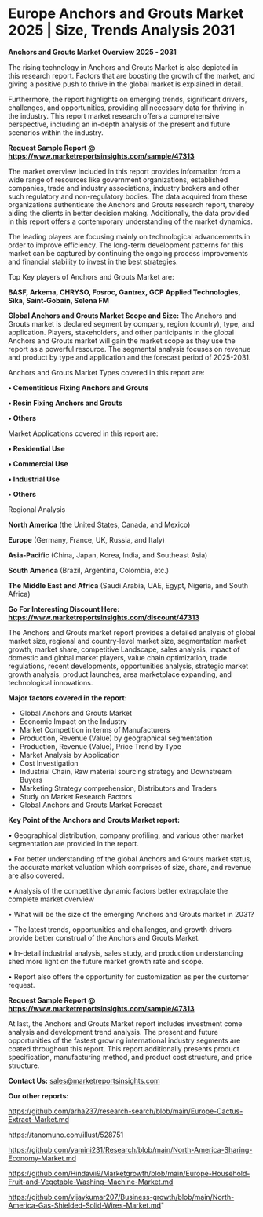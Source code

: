 # Europe Anchors and Grouts Market 2025 | Size, Trends Analysis 2031

<Strong> Anchors and Grouts Market Overview 2025 - 2031</strong>

The rising technology in Anchors and Grouts Market is also depicted in this research report. Factors that are boosting the growth of the market, and giving a positive push to thrive in the global market is explained in detail.

Furthermore, the report highlights on emerging trends, significant drivers, challenges, and opportunities, providing all necessary data for thriving in the industry. This report market research offers a comprehensive perspective, including an in-depth analysis of the present and future scenarios within the industry.

<strong>Request Sample Report @ <a href=https://www.marketreportsinsights.com/sample/47313>https://www.marketreportsinsights.com/sample/47313</a></strong>

The market overview included in this report provides information from a wide range of resources like government organizations, established companies, trade and industry associations, industry brokers and other such regulatory and non-regulatory bodies. The data acquired from these organizations authenticate the Anchors and Grouts research report, thereby aiding the clients in better decision making. Additionally, the data provided in this report offers a contemporary understanding of the market dynamics.

The leading players are focusing mainly on technological advancements in order to improve efficiency. The long-term development patterns for this market can be captured by continuing the ongoing process improvements and financial stability to invest in the best strategies.

Top Key players of Anchors and Grouts Market are:

<strong>BASF, Arkema, CHRYSO, Fosroc, Gantrex, GCP Applied Technologies, Sika, Saint-Gobain, Selena FM</strong>

<strong><b>Global Anchors and Grouts Market Scope and Size:</b></strong>
The Anchors and Grouts market is declared segment by company, region (country), type, and application. Players, stakeholders, and other participants in the global Anchors and Grouts market will gain the market scope as they use the report as a powerful resource. The segmental analysis focuses on revenue and product by type and application and the forecast period of 2025-2031.

Anchors and Grouts Market Types covered in this report are:

<strong>•  Cementitious Fixing Anchors and Grouts

•  Resin Fixing Anchors and Grouts

•  Others</strong>

Market Applications covered in this report are:

<strong>•  Residential Use

•  Commercial Use

•  Industrial Use

•  Others</strong> 

Regional Analysis

<strong>North America</strong> (the United States, Canada, and Mexico)

<strong>Europe</strong> (Germany, France, UK, Russia, and Italy)

<strong>Asia-Pacific</strong> (China, Japan, Korea, India, and Southeast Asia)

<strong>South America</strong> (Brazil, Argentina, Colombia, etc.)

<strong>The Middle East and Africa</strong> (Saudi Arabia, UAE, Egypt, Nigeria, and South Africa)

<strong>Go For Interesting Discount Here: <a href=https://www.marketreportsinsights.com/discount/47313>https://www.marketreportsinsights.com/discount/47313</a></strong>

The Anchors and Grouts market report provides a detailed analysis of global market size, regional and country-level market size, segmentation market growth, market share, competitive Landscape, sales analysis, impact of domestic and global market players, value chain optimization, trade regulations, recent developments, opportunities analysis, strategic market growth analysis, product launches, area marketplace expanding, and technological innovations.

<strong><b>Major factors covered in the report:</b></strong>
<ul>
  <li>Global Anchors and Grouts Market </li>
  <li>Economic Impact on the Industry</li>
  <li>Market Competition in terms of Manufacturers</li>
  <li>Production, Revenue (Value) by geographical segmentation</li>
  <li>Production, Revenue (Value), Price Trend by Type</li>
  <li>Market Analysis by Application</li>
  <li>Cost Investigation</li>
  <li>Industrial Chain, Raw material sourcing strategy and Downstream Buyers</li>
  <li>Marketing Strategy comprehension, Distributors and Traders</li>
  <li>Study on Market Research Factors</li>
  <li>Global Anchors and Grouts Market Forecast</li>
</ul>

<strong><b>Key Point of the Anchors and Grouts Market report:</b></strong>

• Geographical distribution, company profiling, and various other market segmentation are provided in the report.

• For better understanding of the global Anchors and Grouts market status, the accurate market valuation which comprises of size, share, and revenue are also covered.

• Analysis of the competitive dynamic factors better extrapolate the complete market overview

• What will be the size of the emerging Anchors and Grouts market in 2031?

• The latest trends, opportunities and challenges, and growth drivers provide better construal of the Anchors and Grouts Market.

• In-detail industrial analysis, sales study, and production understanding shed more light on the future market growth rate and scope.

• Report also offers the opportunity for customization as per the customer request.

<strong>Request Sample Report @ <a href=https://www.marketreportsinsights.com/sample/47313>https://www.marketreportsinsights.com/sample/47313</a></strong>

At last, the Anchors and Grouts Market report includes investment come analysis and development trend analysis. The present and future opportunities of the fastest growing international industry segments are coated throughout this report. This report additionally presents product specification, manufacturing method, and product cost structure, and price structure.

<strong>Contact Us:</strong>
sales@marketreportsinsights.com

<strong>Our other reports:</strong>

<a href=https://github.com/arha237/research-search/blob/main/Europe-Cactus-Extract-Market.md>https://github.com/arha237/research-search/blob/main/Europe-Cactus-Extract-Market.md</a>

<a href=https://tanomuno.com/illust/528751>https://tanomuno.com/illust/528751</a>

<a href=https://github.com/yamini231/Research/blob/main/North-America-Sharing-Economy-Market.md>https://github.com/yamini231/Research/blob/main/North-America-Sharing-Economy-Market.md</a>

<a href=https://github.com/Hindavii9/Marketgrowth/blob/main/Europe-Household-Fruit-and-Vegetable-Washing-Machine-Market.md>https://github.com/Hindavii9/Marketgrowth/blob/main/Europe-Household-Fruit-and-Vegetable-Washing-Machine-Market.md</a>

<a href=https://github.com/vijaykumar207/Business-growth/blob/main/North-America-Gas-Shielded-Solid-Wires-Market.md>https://github.com/vijaykumar207/Business-growth/blob/main/North-America-Gas-Shielded-Solid-Wires-Market.md</a>"
